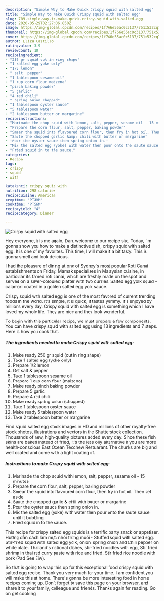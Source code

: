 ```yaml
---
description: "Simple Way to Make Quick Crispy squid with salted egg"
title: "Simple Way to Make Quick Crispy squid with salted egg"
slug: 709-simple-way-to-make-quick-crispy-squid-with-salted-egg
date: 2020-05-29T02:27:06.850Z
image: https://img-global.cpcdn.com/recipes/1f766e55ac0c3137/751x532cq70/crispy-squid-with-salted-egg-recipe-main-photo.jpg
thumbnail: https://img-global.cpcdn.com/recipes/1f766e55ac0c3137/751x532cq70/crispy-squid-with-salted-egg-recipe-main-photo.jpg
cover: https://img-global.cpcdn.com/recipes/1f766e55ac0c3137/751x532cq70/crispy-squid-with-salted-egg-recipe-main-photo.jpg
author: Eliza Castillo
ratingvalue: 3.9
reviewcount: 10
recipeingredient:
- "250 gr squid cut in ring shape"
- "1 salted egg yoke only"
- "1/2 lemon"
- " salt  pepper"
- "1 tablespoon sesame oil"
- "1 cup corn flour maizena"
- "pinch baking powder"
- "5 garlic"
- "4 red chili"
- " spring onion chopped"
- "1 tablespoon oyster sauce"
- "5 tablespoon water"
- "2 tablespoon butter or margarine"
recipeinstructions:
- "Marinade the chop squid with lemon, salt, pepper, sesame oil - 15 minutes"
- "Prepare the corn flour, salt, pepper, baking powder"
- "Smear the squid into flavoured corn flour, then fry in hot oil. Then set aside"
- "Saute the chopped garlic &amp; chili with butter or margarine"
- "Pour the oyster sauce then spring onion in."
- "Mix the salted egg (yoke) with water then pour onto the saute sauce until it bubbling"
- "Fried squid in to the sauce."
categories:
- Recipe
tags:
- crispy
- squid
- with

katakunci: crispy squid with 
nutrition: 298 calories
recipecuisine: American
preptime: "PT39M"
cooktime: "PT56M"
recipeyield: "4"
recipecategory: Dinner

---
```



![Crispy squid with salted egg](https://img-global.cpcdn.com/recipes/1f766e55ac0c3137/751x532cq70/crispy-squid-with-salted-egg-recipe-main-photo.jpg)

Hey everyone, it is me again, Dan, welcome to our recipe site. Today, I'm gonna show you how to make a distinctive dish, crispy squid with salted egg. It is one of my favorites. This time, I will make it a bit tasty. This is gonna smell and look delicious.

I had the pleasure of dining at one of Sydney&#39;s most popular Roti Canai establishments on Friday. Mamak specialises in Malaysian cuisine, in particular its famed roti canai, which are freshly made on the spot and served on a silver-coloured platter with two curries. Salted egg yolk squid - calamari coated in a golden salted egg yolk sauce.

Crispy squid with salted egg is one of the most favored of current trending foods in the world. It's simple, it is quick, it tastes yummy. It's enjoyed by millions every day. Crispy squid with salted egg is something which I have loved my whole life. They are nice and they look wonderful.


To begin with this particular recipe, we must prepare a few components. You can have crispy squid with salted egg using 13 ingredients and 7 steps. Here is how you cook that.

<!--inarticleads1-->

##### The ingredients needed to make Crispy squid with salted egg:

1. Make ready 250 gr squid (cut in ring shape)
1. Take 1 salted egg (yoke only)
1. Prepare 1/2 lemon
1. Get  salt &amp; pepper
1. Take 1 tablespoon sesame oil
1. Prepare 1 cup corn flour (maizena)
1. Make ready pinch baking powder
1. Prepare 5 garlic
1. Prepare 4 red chili
1. Make ready  spring onion (chopped)
1. Take 1 tablespoon oyster sauce
1. Make ready 5 tablespoon water
1. Take 2 tablespoon butter or margarine


Find squid salted egg stock images in HD and millions of other royalty-free stock photos, illustrations and vectors in the Shutterstock collection. Thousands of new, high-quality pictures added every day. Since these fish skins are baked instead of fried, it&#39;s the less oily alternative if you are more health-conscious East Ocean Teochew Restuarant. The chunks are big and well coated and come with a light coating of. 

<!--inarticleads2-->

##### Instructions to make Crispy squid with salted egg:

1. Marinade the chop squid with lemon, salt, pepper, sesame oil - 15 minutes
1. Prepare the corn flour, salt, pepper, baking powder
1. Smear the squid into flavoured corn flour, then fry in hot oil. Then set aside
1. Saute the chopped garlic &amp; chili with butter or margarine
1. Pour the oyster sauce then spring onion in.
1. Mix the salted egg (yoke) with water then pour onto the saute sauce until it bubbling
1. Fried squid in to the sauce.


This recipe for crispy salted egg squids is a terrific party snack or appetiser. Hướng dẫn cách làm mực nhồi trứng muối - Stuffed squid with salted egg. Stir-fried squid with salted egg yolk, onion, spring onion and Chili pepper on white plate. Thailand&#39;s national dishes, stir-fried noodles with egg, Stir fried shrimp in thai red curry paste with rice and fried. Stir fried rice noodle with pork (Pad See Eiw). 

So that is going to wrap this up for this exceptional food crispy squid with salted egg recipe. Thank you very much for your time. I am confident you will make this at home. There's gonna be more interesting food in home recipes coming up. Don't forget to save this page on your browser, and share it to your family, colleague and friends. Thanks again for reading. Go on get cooking!
